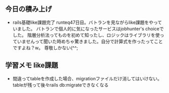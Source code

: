 ## 今日の積み上げ
- rails基礎like課題完了
runteq47日目。バトランを見ながらlike課題をやっていました。
バトランで個人的に気になったサービスはjobhunter's choiceでした。
階層分析法ってものを初めて知ったし、ロジックはライブラリを使っていませんって聞いた時めちゃ驚きました。自分で計算式を作ったってことですよね？w。
尊敬しかない(^^;

## 学習メモ like課題
- 間違ってtableを作成した場合、migrationファイルだけ消してはいけない。tableが残って後々rails db:migrateできなくなる
